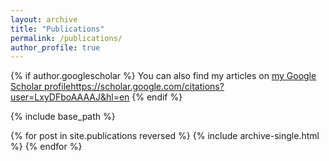 ```yaml
---
layout: archive
title: "Publications"
permalink: /publications/
author_profile: true
---
```

{% if author.googlescholar %}
  You can also find my articles on <u><a href="{{author.googlescholar}}">my Google Scholar profile</a>https://scholar.google.com/citations?user=LxyDFboAAAAJ&hl=en</u>
{% endif %}

{% include base_path %}

{% for post in site.publications reversed %}
  {% include archive-single.html %}
{% endfor %}